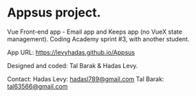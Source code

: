 # Appsus project.
Vue Front-end app - Email app and Keeps app (no VueX state management). 
Coding Academy sprint #3, with another student. 

App URL: https://levyhadas.github.io/Appsus


Designed and coded: 
Tal Barak & Hadas Levy.


Contact:
Hadas Levy: hadasl789@gmail.com
Tal Barak: tal63566@gmail.com
